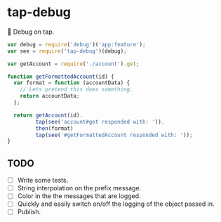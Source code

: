 # tap-debug
:beer: Debug on tap.

```javascript
var debug = require('debug')('app:feature');
var see = require('tap-debug')(debug);

var getAccount = require('./account').get;

function getFormattedAccount(id) {
  var format = function (accountData) {
    // Lets pretend this does something.
    return accountData;
  };

  return getAccount(id).
         tap(see('account#get responded with: ')).
         then(format)
         tap(see('#getFormattedAccount responded with: '));  
}

```

## TODO

- [ ] Write some tests.
- [ ] String interpolation on the prefix message.
- [ ] Color in the the messages that are logged.
- [ ] Quickly and easily switch on/off the logging of the object passed in.
- [ ] Publish.
